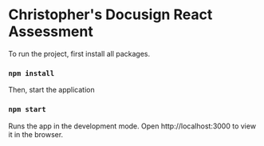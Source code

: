 # Christopher's Docusign React Assessment

To run the project, first install all packages.
### `npm install`

Then, start the application
### `npm start`

Runs the app in the development mode.
Open http://localhost:3000 to view it in the browser.
